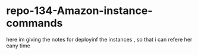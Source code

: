 # repo-134-Amazon-instance-commands
here im giving the notes for deployinf the instances , so that i can refere her eany time
